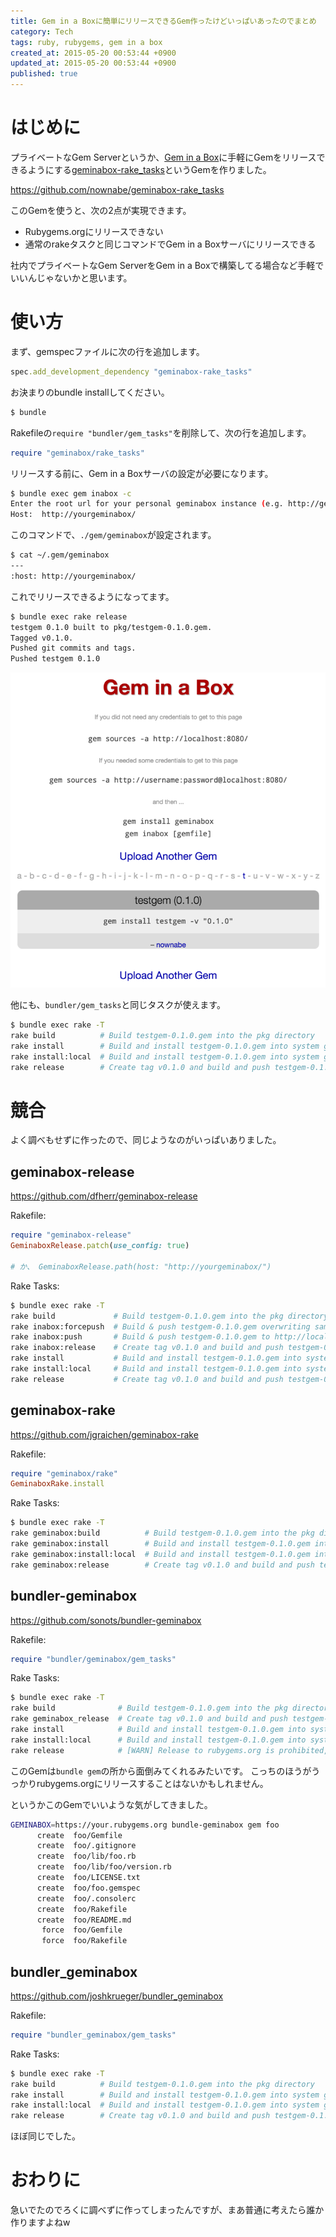 ```yaml
---
title: Gem in a Boxに簡単にリリースできるGem作ったけどいっぱいあったのでまとめ
category: Tech
tags: ruby, rubygems, gem in a box
created_at: 2015-05-20 00:53:44 +0900
updated_at: 2015-05-20 00:53:44 +0900
published: true
---
```


# はじめに
プライベートなGem Serverというか、[Gem in a Box](https://github.com/geminabox/geminabox)に手軽にGemをリリースできるようにする[geminabox-rake_tasks](https://github.com/nownabe/geminabox-rake_tasks)というGemを作りました。

https://github.com/nownabe/geminabox-rake_tasks

このGemを使うと、次の2点が実現できます。

* Rubygems.orgにリリースできない
* 通常のrakeタスクと同じコマンドでGem in a Boxサーバにリリースできる

社内でプライベートなGem ServerをGem in a Boxで構築してる場合など手軽でいいんじゃないかと思います。

# 使い方
まず、gemspecファイルに次の行を追加します。

```ruby
spec.add_development_dependency "geminabox-rake_tasks"
```

お決まりのbundle installしてください。

```bash
$ bundle
```

Rakefileの`require "bundler/gem_tasks"`を削除して、次の行を追加します。

```ruby
require "geminabox/rake_tasks"
```

リリースする前に、Gem in a Boxサーバの設定が必要になります。

```bash
$ bundle exec gem inabox -c
Enter the root url for your personal geminabox instance (e.g. http://gems/).
Host:  http://yourgeminabox/
```

このコマンドで、`./gem/geminabox`が設定されます。

```bash
$ cat ~/.gem/geminabox
---
:host: http://yourgeminabox/
```

これでリリースできるようになってます。

```bash
$ bundle exec rake release
testgem 0.1.0 built to pkg/testgem-0.1.0.gem.
Tagged v0.1.0.
Pushed git commits and tags.
Pushed testgem 0.1.0
```

![01](/images/articles/hatena07/01.png)

他にも、`bundler/gem_tasks`と同じタスクが使えます。

```bash
$ bundle exec rake -T
rake build          # Build testgem-0.1.0.gem into the pkg directory
rake install        # Build and install testgem-0.1.0.gem into system gems
rake install:local  # Build and install testgem-0.1.0.gem into system gems without network access
rake release        # Create tag v0.1.0 and build and push testgem-0.1.0.gem to your gem in a box server
```

# 競合
よく調べもせずに作ったので、同じようなのがいっぱいありました。

## geminabox-release
https://github.com/dfherr/geminabox-release

Rakefile:

```ruby
require "geminabox-release"
GeminaboxRelease.patch(use_config: true)

# か、 GeminaboxRelease.path(host: "http://yourgeminabox/")
```

Rake Tasks:

```bash
$ bundle exec rake -T
rake build             # Build testgem-0.1.0.gem into the pkg directory
rake inabox:forcepush  # Build & push testgem-0.1.0.gem overwriting same version to http://localhost:8080
rake inabox:push       # Build & push testgem-0.1.0.gem to http://localhost:8080
rake inabox:release    # Create tag v0.1.0 and build and push testgem-0.1.0.gem to http://localhost:8080
rake install           # Build and install testgem-0.1.0.gem into system gems
rake install:local     # Build and install testgem-0.1.0.gem into system gems without network access
rake release           # Create tag v0.1.0 and build and push testgem-0.1.0.gem to Rubygems
```

## geminabox-rake
https://github.com/jgraichen/geminabox-rake

Rakefile:

```ruby
require "geminabox/rake"
GeminaboxRake.install
```

Rake Tasks:

```bash
$ bundle exec rake -T
rake geminabox:build          # Build testgem-0.1.0.gem into the pkg directory
rake geminabox:install        # Build and install testgem-0.1.0.gem into system gems
rake geminabox:install:local  # Build and install testgem-0.1.0.gem into system gems without network access
rake geminabox:release        # Create tag v0.1.0 and build and push testgem-0.1.0.gem to Rubygems
```

## bundler-geminabox
https://github.com/sonots/bundler-geminabox

Rakefile:

```ruby
require "bundler/geminabox/gem_tasks"
```

Rake Tasks:

```bash
$ bundle exec rake -T
rake build              # Build testgem-0.1.0.gem into the pkg directory
rake geminabox_release  # Create tag v0.1.0 and build and push testgem-0.1.0.gem to https://your.rubygems.org
rake install            # Build and install testgem-0.1.0.gem into system gems
rake install:local      # Build and install testgem-0.1.0.gem into system gems without network access
rake release            # [WARN] Release to rubygems.org is prohibited, use rake geminabox_release
```

このGemは`bundle gem`の所から面倒みてくれるみたいです。
こっちのほうがうっかりrubygems.orgにリリースすることはないかもしれません。

というかこのGemでいいような気がしてきました。

```bash
GEMINABOX=https://your.rubygems.org bundle-geminabox gem foo
      create  foo/Gemfile
      create  foo/.gitignore
      create  foo/lib/foo.rb
      create  foo/lib/foo/version.rb
      create  foo/LICENSE.txt
      create  foo/foo.gemspec
      create  foo/.consolerc
      create  foo/Rakefile
      create  foo/README.md
       force  foo/Gemfile
       force  foo/Rakefile
```

## bundler_geminabox
https://github.com/joshkrueger/bundler_geminabox

Rakefile:

```ruby
require "bundler_geminabox/gem_tasks"
```

Rake Tasks:

```bash
$ bundle exec rake -T
rake build          # Build testgem-0.1.0.gem into the pkg directory
rake install        # Build and install testgem-0.1.0.gem into system gems
rake install:local  # Build and install testgem-0.1.0.gem into system gems without network access
rake release        # Create tag v0.1.0 and build and push testgem-0.1.0.gem to your geminabox server
```

ほぼ同じでした。

# おわりに
急いでたのでろくに調べずに作ってしまったんですが、まあ普通に考えたら誰か作りますよねw
